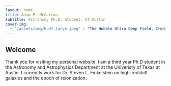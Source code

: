 ```yaml
---
layout: home
title: Adam P. McCarron
subtitle: Astronomy Ph.D. Student, UT Austin
cover-img:
  - "/assets/img/hudf_large.jpeg" : "The Hubble Ultra Deep Field, Credit: NASA/ESA"
---
```


## Welcome

Thank you for visiting my personal website. I am a third year Ph.D student in the Astronomy and Astrophysics Department at the Univeristy of Texas at Austin. I currently work for Dr. Steven L. Finkelstein on high-redshift galaxies and the epoch of reionization.
